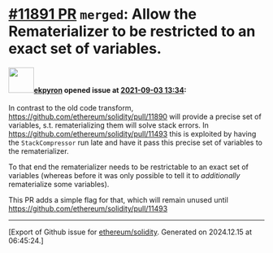 # [\#11891 PR](https://github.com/ethereum/solidity/pull/11891) `merged`: Allow the Rematerializer to be restricted to an exact set of variables.

#### <img src="https://avatars.githubusercontent.com/u/1347491?v=4" width="50">[ekpyron](https://github.com/ekpyron) opened issue at [2021-09-03 13:34](https://github.com/ethereum/solidity/pull/11891):

In contrast to the old code transform, https://github.com/ethereum/solidity/pull/11890 will provide a precise set of variables, s.t. rematerializing them will solve stack errors. In https://github.com/ethereum/solidity/pull/11493 this is exploited by having the ``StackCompressor`` run late and have it pass this precise set of variables to the rematerializer.

To that end the rematerializer needs to be restrictable to an exact set of variables (whereas before it was only possible to tell it to *additionally* rematerialize some variables).

This PR adds a simple flag for that, which will remain unused until https://github.com/ethereum/solidity/pull/11493




-------------------------------------------------------------------------------



[Export of Github issue for [ethereum/solidity](https://github.com/ethereum/solidity). Generated on 2024.12.15 at 06:45:24.]
